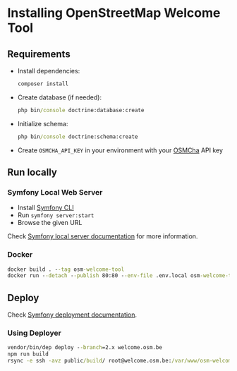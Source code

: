 # Installing OpenStreetMap Welcome Tool

## Requirements

- Install dependencies:

  ```cmd
  composer install
  ```

- Create database (if needed):

  ```cmd
  php bin/console doctrine:database:create
  ```

- Initialize schema:

  ```cmd
  php bin/console doctrine:schema:create
  ```

- Create `OSMCHA_API_KEY` in your environment with your [OSMCha](https://osmcha.org/) API key

## Run locally

### Symfony Local Web Server

- Install [Symfony CLI](https://symfony.com/download)
- Run `symfony server:start`
- Browse the given URL

Check [Symfony local server documentation](https://symfony.com/doc/current/setup/symfony_server.html) for more information.

### Docker

```cmd
docker build . --tag osm-welcome-tool
docker run --detach --publish 80:80 --env-file .env.local osm-welcome-tool
```

## Deploy

Check [Symfony deployment documentation](https://symfony.com/doc/current/deployment.html).

### Using Deployer

```cmd
vendor/bin/dep deploy --branch=2.x welcome.osm.be
npm run build
rsync -e ssh -avz public/build/ root@welcome.osm.be:/var/www/osm-welcome-tool/current/public/build/
```
